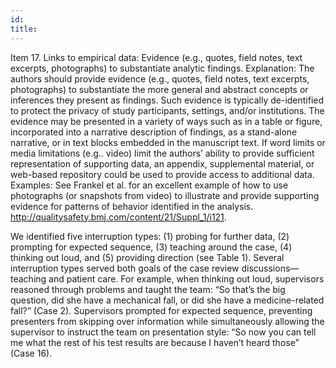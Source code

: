 ```yaml
---
id: 
title: 
---
```

Item 17. Links to empirical data: Evidence (e.g., quotes, field notes, text excerpts, photographs) to substantiate analytic findings.
Explanation:
The authors should provide evidence (e.g., quotes, field notes, text excerpts, photographs) to substantiate the more general and abstract concepts or inferences they present as findings. Such evidence is typically de-identified to protect the privacy of study participants, settings, and/or institutions. The evidence may be presented in a variety of ways such as in a table or figure, incorporated into a narrative description of findings, as a stand-alone narrative, or in text blocks embedded in the manuscript text. If word limits or media limitations (e.g.. video) limit the authors’ ability to provide sufficient representation of supporting data, an appendix, supplemental material, or web-based repository could be used to provide access to additional data.
Examples:
See Frankel et al. for an excellent example of how to use photographs (or snapshots from video) to illustrate and provide supporting evidence for patterns of behavior identified in the analysis. http://qualitysafety.bmj.com/content/21/Suppl_1/i121.

We identified five interruption types: (1) probing for further data, (2) prompting for expected sequence, (3) teaching around the case, (4) thinking out loud, and (5) providing direction (see Table 1). Several interruption types served both goals of the case review discussions—teaching and patient care. For example, when thinking out loud, supervisors reasoned through problems and taught the team: “So that’s the big question, did she have a mechanical fall, or did she have a medicine-related fall?” (Case 2). Supervisors prompted for expected sequence, preventing presenters from skipping over information while simultaneously allowing the supervisor to instruct the team on presentation style: “So now you can tell me what the rest of his test results are because I haven’t heard those” (Case 16).
